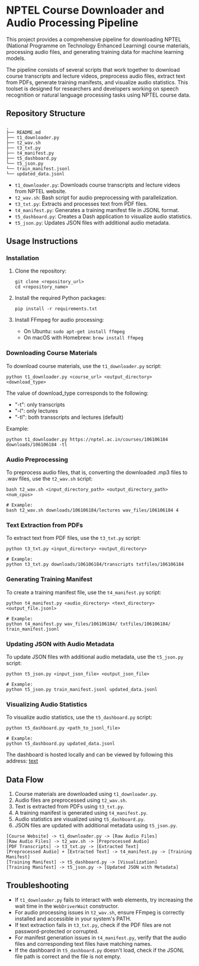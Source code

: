 # NPTEL Course Downloader and Audio Processing Pipeline

This project provides a comprehensive pipeline for downloading NPTEL (National Programme on Technology Enhanced Learning) course materials, processing audio files, and generating training data for machine learning models.

The pipeline consists of several scripts that work together to download course transcripts and lecture videos, preprocess audio files, extract text from PDFs, generate training manifests, and visualize audio statistics. This toolset is designed for researchers and developers working on speech recognition or natural language processing tasks using NPTEL course data.

## Repository Structure

```
.
├── README.md
├── t1_downloader.py
├── t2_wav.sh
├── t3_txt.py
├── t4_manifest.py
├── t5_dashboard.py
└── t5_json.py
└── train_manifest.jsonl
└── updated_data.jsonl
```

- `t1_downloader.py`: Downloads course transcripts and lecture videos from NPTEL website.
- `t2_wav.sh`: Bash script for audio preprocessing with parallelization.
- `t3_txt.py`: Extracts and processes text from PDF files.
- `t4_manifest.py`: Generates a training manifest file in JSONL format.
- `t5_dashboard.py`: Creates a Dash application to visualize audio statistics.
- `t5_json.py`: Updates JSON files with additional audio metadata.

## Usage Instructions

### Installation

1. Clone the repository:
   ```
   git clone <repository_url>
   cd <repository_name>
   ```

2. Install the required Python packages:
   ```
   pip install -r requirements.txt   
   ```

3. Install FFmpeg for audio processing:
   - On Ubuntu: `sudo apt-get install ffmpeg`
   - On macOS with Homebrew: `brew install ffmpeg`

### Downloading Course Materials

To download course materials, use the `t1_downloader.py` script:

```
python t1_downloader.py <course_url> <output_directory> <download_type>
```

The value of download_type corresponds to the following:
- "-t": only transcripts
- "-l": only lectures
- "-tl": both transscripts and lectures (default)

Example:
```
python t1_downloader.py https://nptel.ac.in/courses/106106184 downloads/106106184 -tl
```

### Audio Preprocessing

To preprocess audio files, that is, converting the downloaded .mp3 files to .wav files, use the `t2_wav.sh` script:

```
bash t2_wav.sh <input_directory_path> <output_directory_path> <num_cpus>

# Example:
bash t2_wav.sh downloads/106106184/lectures wav_files/106106184 4

```

### Text Extraction from PDFs

To extract text from PDF files, use the `t3_txt.py` script:

```
python t3_txt.py <input_directory> <output_directory>

# Example:
python t3_txt.py downloads/106106184/transcripts txtfiles/106106184
```

### Generating Training Manifest

To create a training manifest file, use the `t4_manifest.py` script:

```
python t4_manifest.py <audio_directory> <text_directory> <output_file.jsonl>

# Example:
python t4_manifest.py wav_files/106106184/ txtfiles/106106184/ train_manifest.jsonl
```

### Updating JSON with Audio Metadata

To update JSON files with additional audio metadata, use the `t5_json.py` script:

```
python t5_json.py <input_json_file> <output_json_file>

# Example:
python t5_json.py train_manifest.jsonl updated_data.jsonl
```

### Visualizing Audio Statistics

To visualize audio statistics, use the `t5_dashboard.py` script:

```
python t5_dashboard.py <path_to_jsonl_file>

# Example:
python t5_dashboard.py updated_data.jsonl
```

The dashboard is hosted locally and can be viewed by following this address: [text](http://127.0.0.1:8050/)

## Data Flow

1. Course materials are downloaded using `t1_downloader.py`.
2. Audio files are preprocessed using `t2_wav.sh`.
3. Text is extracted from PDFs using `t3_txt.py`.
4. A training manifest is generated using `t4_manifest.py`.
5. Audio statistics are visualized using `t5_dashboard.py`.
6. JSON files are updated with additional metadata using `t5_json.py`.

```
[Course Website] -> t1_downloader.py -> [Raw Audio Files]
[Raw Audio Files] -> t2_wav.sh -> [Preprocessed Audio]
[PDF Transcripts] -> t3_txt.py -> [Extracted Text]
[Preprocessed Audio] + [Extracted Text] -> t4_manifest.py -> [Training Manifest]
[Training Manifest] -> t5_dashboard.py -> [Visualization]
[Training Manifest] -> t5_json.py -> [Updated JSON with Metadata]
```

## Troubleshooting

- If `t1_downloader.py` fails to interact with web elements, try increasing the wait time in the `WebDriverWait` constructor.
- For audio processing issues in `t2_wav.sh`, ensure FFmpeg is correctly installed and accessible in your system's PATH.
- If text extraction fails in `t3_txt.py`, check if the PDF files are not password-protected or corrupted.
- For manifest generation issues in `t4_manifest.py`, verify that the audio files and corresponding text files have matching names.
- If the dashboard in `t5_dashboard.py` doesn't load, check if the JSONL file path is correct and the file is not empty.